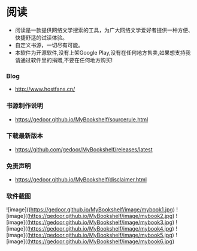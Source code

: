 # 阅读
- 阅读是一款提供网络文学搜索的工具，为广大网络文学爱好者提供一种方便、快捷舒适的试读体验。
- 自定义书源，一切尽有可能。
- 本软件为开源软件,没有上架Google Play,没有在任何地方售卖,如果想支持我请通过软件里的捐赠,不要在任何地方购买!

### Blog
- http://www.hostfans.cn/

### 书源制作说明
- https://gedoor.github.io/MyBookshelf/sourcerule.html

### 下载最新版本
- https://github.com/gedoor/MyBookshelf/releases/latest

### 免责声明
- https://gedoor.github.io/MyBookshelf/disclaimer.html

### 软件截图
![image]((https://gedoor.github.io/MyBookshelf/image/mybook1.jpg)
![image]((https://gedoor.github.io/MyBookshelf/image/mybook2.jpg)
![image]((https://gedoor.github.io/MyBookshelf/image/mybook3.jpg)
![image]((https://gedoor.github.io/MyBookshelf/image/mybook4.jpg)
![image]((https://gedoor.github.io/MyBookshelf/image/mybook5.jpg)
![image]((https://gedoor.github.io/MyBookshelf/image/mybook6.jpg)
